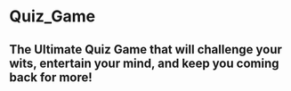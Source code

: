 # Quiz_Game
## The Ultimate Quiz Game that will challenge your wits, entertain your mind, and keep you coming back for more!
